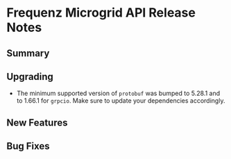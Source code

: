 # Frequenz Microgrid API Release Notes

## Summary

<!-- Here goes a general summary of what this release is about -->

## Upgrading

- The minimum supported version of `protobuf` was bumped to 5.28.1 and to 1.66.1 for `grpcio`. Make sure to update your dependencies accordingly.

## New Features

<!-- Here goes the main new features and examples or instructions on how to use them -->

## Bug Fixes

<!-- Here goes notable bug fixes that are worth a special mention or explanation -->

